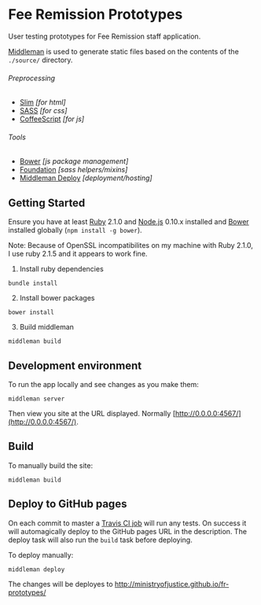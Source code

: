 Fee Remission Prototypes
========================

User testing prototypes for Fee Remission staff application.

[Middleman](http://middlemanapp.com) is used to generate static files based on the contents of the `./source/` directory.

###### Preprocessing
- [Slim](http://slim-lang.com) *[for html]*
- [SASS](http://sass-lang.com) *[for css]*
- [CoffeeScript](http://coffeescript.org) *[for js]*

###### Tools
- [Bower](http://bower.io) *[js package management]*
- [Foundation](http://foundation.zurb.com/docs/) *[sass helpers/mixins]*
- [Middleman Deploy](https://github.com/karlfreeman/middleman-deploy) *[deployment/hosting]*

## Getting Started

Ensure you have at least [Ruby](https://www.ruby-lang.org/en/) 2.1.0 and [Node.js](http://nodejs.org/) 0.10.x installed and [Bower](http://bower.io/) installed globally (`npm install -g bower`).

Note: Because of OpenSSL incompatibilites on my machine with Ruby 2.1.0, I use ruby 2.1.5 and it appears to work fine.

1. Install ruby dependencies
  ```
  bundle install
  ```

2. Install bower packages
  ```
  bower install
  ```

3. Build middleman
  ```
  middleman build
  ```

## Development environment

To run the app locally and see changes as you make them:

  ```
  middleman server
  ```

Then view you site at the URL displayed. Normally [http://0.0.0.0:4567/](http://0.0.0.0:4567/).

## Build

To manually build the site:
  ```
  middleman build
  ```

## Deploy to GitHub pages

On each commit to master a [Travis CI job](https://travis-ci.org/ministryofjustice/./) will run any tests. On success it will automagically deploy to the GitHub pages URL in the description. The deploy task will also run the `build` task before deploying.

To deploy manually:
  ```
  middleman deploy
  ```

The changes will be deployes to http://ministryofjustice.github.io/fr-prototypes/


